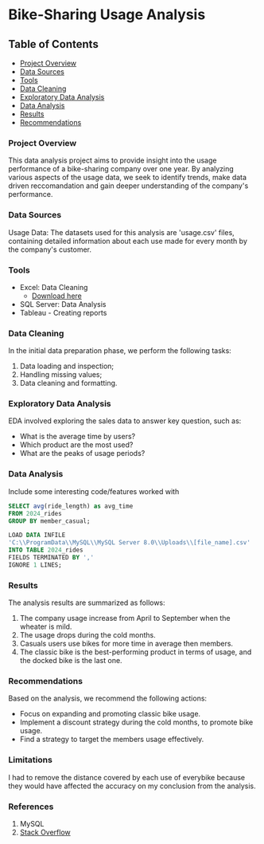 # Bike-Sharing Usage Analysis

## Table of Contents

- [Project Overview](#project-overview)
- [Data Sources](#data-sources)
- [Tools](#tools)
- [Data Cleaning](#data-cleaning)
- [Exploratory Data Analysis](#exploratory-data-analysis)
- [Data Analysis](#data-analysis)
- [Results](#results)
- [Recommendations](#recommendations)

### Project Overview

This data analysis project aims to provide insight into the usage performance of a bike-sharing company over one year. By analyzing various aspects of the usage data, we seek to identify trends, make data driven reccomandation and gain deeper understanding of the company's performance.

### Data Sources

Usage Data: The datasets used for this analysis are 'usage.csv' files, containing detailed information about each use made for every month by the company's customer.

### Tools

- Excel: Data Cleaning
    -  [Download here](https://divvy-tripdata.s3.amazonaws.com/index.html)
- SQL Server: Data Analysis
- Tableau - Creating reports

### Data Cleaning

In the initial data preparation phase, we perform the following tasks:
1. Data loading and inspection;
2. Handling missing values;
3. Data cleaning and formatting.

### Exploratory Data Analysis

EDA involved exploring the sales data to answer key question, such as:

- What is the average time by users?
- Which product are the most used?
- What are the peaks of usage periods?

### Data Analysis

Include some interesting code/features worked with

```sql
SELECT avg(ride_length) as avg_time
FROM 2024_rides
GROUP BY member_casual;
```
```sql
LOAD DATA INFILE
'C:\\ProgramData\\MySQL\\MySQL Server 8.0\\Uploads\\[file_name].csv'
INTO TABLE 2024_rides
FIELDS TERMINATED BY ','
IGNORE 1 LINES;
```

### Results

The analysis results are summarized as follows:
1. The company usage increase from April to September when the wheater is mild.
2. The usage drops during the cold months.
3. Casuals users use bikes for more time in average then members.
4. The classic bike is the best-performing product in terms of usage, and the docked bike is the last one.

### Recommendations

Based on the analysis, we recommend the following actions:
- Focus on expanding and promoting classic bike usage.
- Implement a discount strategy during the cold months, to promote bike usage.
- Find a strategy to target the members usage effectively.

### Limitations

I had to remove the distance covered by each use of everybike because they would have affected the accuracy on my conclusion from the analysis.


### References

1. MySQL
2. [Stack Overflow](https://stackoverflow.com/)

